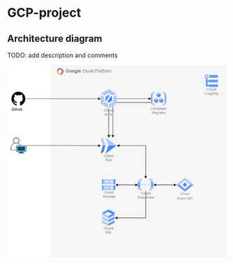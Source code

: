 # GCP-project

## Architecture diagram

TODO: add description and comments

![Alt text](doc/Diagram.png "GCP project architecture diagram")
